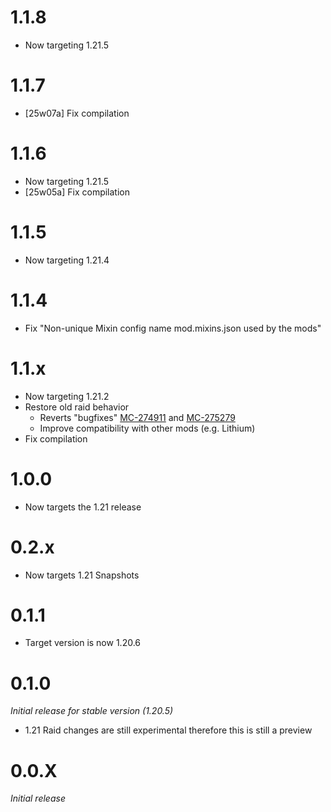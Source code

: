 # 1.1.8
* Now targeting 1.21.5

# 1.1.7
* [25w07a] Fix compilation

# 1.1.6
* Now targeting 1.21.5
* [25w05a] Fix compilation

# 1.1.5
* Now targeting 1.21.4

# 1.1.4
* Fix "Non-unique Mixin config name mod.mixins.json used by the mods"

# 1.1.x
* Now targeting 1.21.2
* Restore old raid behavior
  * Reverts "bugfixes" [MC-274911](https://bugs.mojang.com/browse/MC-274911) and [MC-275279](https://bugs.mojang.com/browse/MC-275279)
  * Improve compatibility with other mods (e.g. Lithium)
* Fix compilation

# 1.0.0
* Now targets the 1.21 release

# 0.2.x
* Now targets 1.21 Snapshots

# 0.1.1
* Target version is now 1.20.6

# 0.1.0
_Initial release for stable version (1.20.5)_
* 1.21 Raid changes are still experimental therefore this is still a preview

# 0.0.X
_Initial release_
